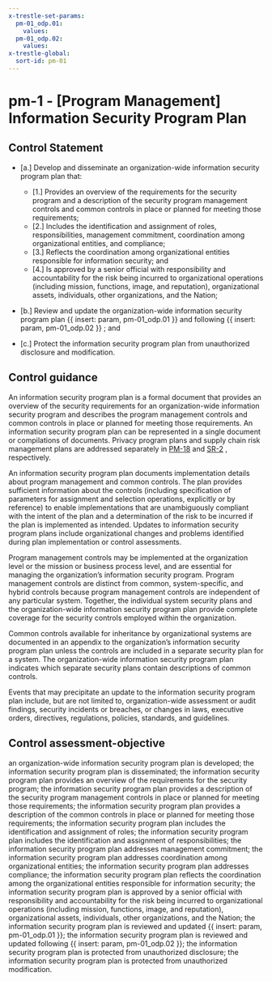```yaml
---
x-trestle-set-params:
  pm-01_odp.01:
    values:
  pm-01_odp.02:
    values:
x-trestle-global:
  sort-id: pm-01
---
```


# pm-1 - \[Program Management\] Information Security Program Plan

## Control Statement

- \[a.\] Develop and disseminate an organization-wide information security program plan that:

  - \[1.\] Provides an overview of the requirements for the security program and a description of the security program management controls and common controls in place or planned for meeting those requirements;
  - \[2.\] Includes the identification and assignment of roles, responsibilities, management commitment, coordination among organizational entities, and compliance;
  - \[3.\] Reflects the coordination among organizational entities responsible for information security; and
  - \[4.\] Is approved by a senior official with responsibility and accountability for the risk being incurred to organizational operations (including mission, functions, image, and reputation), organizational assets, individuals, other organizations, and the Nation;

- \[b.\] Review and update the organization-wide information security program plan {{ insert: param, pm-01_odp.01 }} and following {{ insert: param, pm-01_odp.02 }} ; and

- \[c.\] Protect the information security program plan from unauthorized disclosure and modification.

## Control guidance

An information security program plan is a formal document that provides an overview of the security requirements for an organization-wide information security program and describes the program management controls and common controls in place or planned for meeting those requirements. An information security program plan can be represented in a single document or compilations of documents. Privacy program plans and supply chain risk management plans are addressed separately in [PM-18](#pm-18) and [SR-2](#sr-2) , respectively.

An information security program plan documents implementation details about program management and common controls. The plan provides sufficient information about the controls (including specification of parameters for assignment and selection operations, explicitly or by reference) to enable implementations that are unambiguously compliant with the intent of the plan and a determination of the risk to be incurred if the plan is implemented as intended. Updates to information security program plans include organizational changes and problems identified during plan implementation or control assessments.

Program management controls may be implemented at the organization level or the mission or business process level, and are essential for managing the organization’s information security program. Program management controls are distinct from common, system-specific, and hybrid controls because program management controls are independent of any particular system. Together, the individual system security plans and the organization-wide information security program plan provide complete coverage for the security controls employed within the organization.

Common controls available for inheritance by organizational systems are documented in an appendix to the organization’s information security program plan unless the controls are included in a separate security plan for a system. The organization-wide information security program plan indicates which separate security plans contain descriptions of common controls.

Events that may precipitate an update to the information security program plan include, but are not limited to, organization-wide assessment or audit findings, security incidents or breaches, or changes in laws, executive orders, directives, regulations, policies, standards, and guidelines.

## Control assessment-objective

an organization-wide information security program plan is developed;
the information security program plan is disseminated;
the information security program plan provides an overview of the requirements for the security program;
the information security program plan provides a description of the security program management controls in place or planned for meeting those requirements;
the information security program plan provides a description of the common controls in place or planned for meeting those requirements;
the information security program plan includes the identification and assignment of roles;
the information security program plan includes the identification and assignment of responsibilities;
the information security program plan addresses management commitment;
the information security program plan addresses coordination among organizational entities;
the information security program plan addresses compliance;
the information security program plan reflects the coordination among the organizational entities responsible for information security;
the information security program plan is approved by a senior official with responsibility and accountability for the risk being incurred to organizational operations (including mission, functions, image, and reputation), organizational assets, individuals, other organizations, and the Nation;
the information security program plan is reviewed and updated {{ insert: param, pm-01_odp.01 }};
the information security program plan is reviewed and updated following {{ insert: param, pm-01_odp.02 }};
the information security program plan is protected from unauthorized disclosure;
the information security program plan is protected from unauthorized modification.
